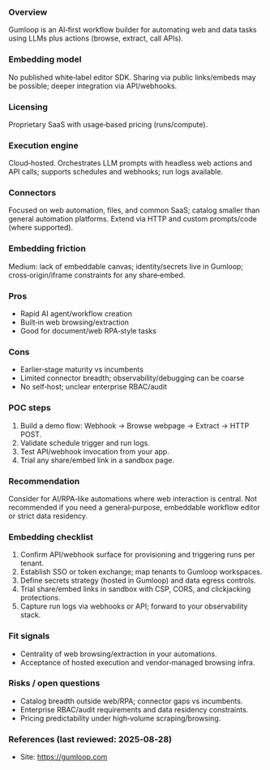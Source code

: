 ### Overview
Gumloop is an AI‑first workflow builder for automating web and data tasks using LLMs plus actions (browse, extract, call APIs).

### Embedding model
No published white‑label editor SDK. Sharing via public links/embeds may be possible; deeper integration via API/webhooks.

### Licensing
Proprietary SaaS with usage‑based pricing (runs/compute).

### Execution engine
Cloud‑hosted. Orchestrates LLM prompts with headless web actions and API calls; supports schedules and webhooks; run logs available.

### Connectors
Focused on web automation, files, and common SaaS; catalog smaller than general automation platforms. Extend via HTTP and custom prompts/code (where supported).

### Embedding friction
Medium: lack of embeddable canvas; identity/secrets live in Gumloop; cross‑origin/iframe constraints for any share‑embed.

### Pros
- Rapid AI agent/workflow creation
- Built‑in web browsing/extraction
- Good for document/web RPA‑style tasks

### Cons
- Earlier‑stage maturity vs incumbents
- Limited connector breadth; observability/debugging can be coarse
- No self‑host; unclear enterprise RBAC/audit

### POC steps
1) Build a demo flow: Webhook → Browse webpage → Extract → HTTP POST.
2) Validate schedule trigger and run logs.
3) Test API/webhook invocation from your app.
4) Trial any share/embed link in a sandbox page.

### Recommendation
Consider for AI/RPA‑like automations where web interaction is central. Not recommended if you need a general‑purpose, embeddable workflow editor or strict data residency.

### Embedding checklist
1) Confirm API/webhook surface for provisioning and triggering runs per tenant.
2) Establish SSO or token exchange; map tenants to Gumloop workspaces.
3) Define secrets strategy (hosted in Gumloop) and data egress controls.
4) Trial share/embed links in sandbox with CSP, CORS, and clickjacking protections.
5) Capture run logs via webhooks or API; forward to your observability stack.

### Fit signals
- Centrality of web browsing/extraction in your automations.
- Acceptance of hosted execution and vendor‑managed browsing infra.

### Risks / open questions
- Catalog breadth outside web/RPA; connector gaps vs incumbents.
- Enterprise RBAC/audit requirements and data residency constraints.
- Pricing predictability under high‑volume scraping/browsing.

### References (last reviewed: 2025‑08‑28)
- Site: https://gumloop.com